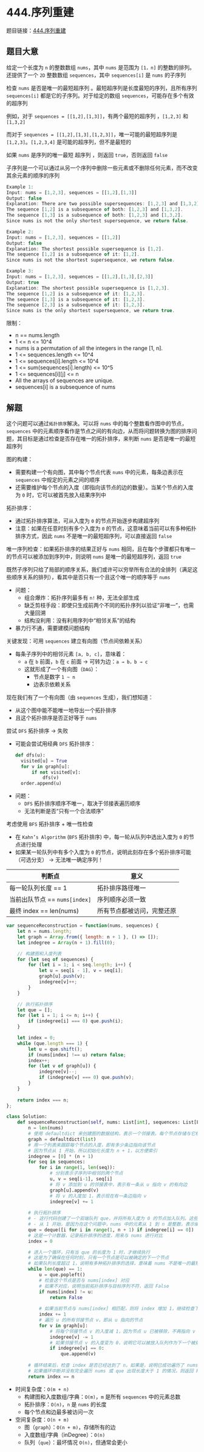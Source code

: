 # 444.序列重建

题目链接：[444.序列重建](https://leetcode.cn/problems/sequence-reconstruction/)

## 题目大意

给定一个长度为 `n` 的整数数组 `nums`，其中 `nums` 是范围为 `[1，n]` 的整数的排列。还提供了一个 `2D` 整数数组 `sequences`，其中 `sequences[i]` 是 `nums` 的子序列

检查 `nums` 是否是唯一的最短超序列 。最短超序列是长度最短的序列，且所有序列 `sequences[i]` 都是它的子序列。对于给定的数组 `sequences`，可能存在多个有效的超序列

例如，对于 `sequences = [[1,2],[1,3]]`，有两个最短的超序列 ，`[1,2,3]` 和 `[1,3,2]`

而对于 `sequences = [[1,2],[1,3],[1,2,3]]`，唯一可能的最短超序列是 `[1,2,3]`。`[1,2,3,4]` 是可能的超序列，但不是最短的

如果 `nums` 是序列的唯一最短 超序列 ，则返回 `true`，否则返回 `false` 

子序列是一个可以通过从另一个序列中删除一些元素或不删除任何元素，而不改变其余元素的顺序的序列

```js
Example 1:
Input: nums = [1,2,3], sequences = [[1,2],[1,3]]
Output: false
Explanation: There are two possible supersequences: [1,2,3] and [1,3,2].
The sequence [1,2] is a subsequence of both: [1,2,3] and [1,3,2].
The sequence [1,3] is a subsequence of both: [1,2,3] and [1,3,2].
Since nums is not the only shortest supersequence, we return false.

Example 2:
Input: nums = [1,2,3], sequences = [[1,2]]
Output: false
Explanation: The shortest possible supersequence is [1,2].
The sequence [1,2] is a subsequence of it: [1,2].
Since nums is not the shortest supersequence, we return false.

Example 3:
Input: nums = [1,2,3], sequences = [[1,2],[1,3],[2,3]]
Output: true
Explanation: The shortest possible supersequence is [1,2,3].
The sequence [1,2] is a subsequence of it: [1,2,3].
The sequence [1,3] is a subsequence of it: [1,2,3].
The sequence [2,3] is a subsequence of it: [1,2,3].
Since nums is the only shortest supersequence, we return true.
```

限制：
- n == nums.length
- 1 <= n <= 10^4
- nums is a permutation of all the integers in the range [1, n].
- 1 <= sequences.length <= 10^4
- 1 <= sequences[i].length <= 10^4
- 1 <= sum(sequences[i].length) <= 10^5
- 1 <= sequences[i][j] <= n
- All the arrays of sequences are unique.
- sequences[i] is a subsequence of nums
  
## 解题


这个问题可以通过`拓扑排序`解决。可以将 `nums` 中的每个整数看作图中的节点，`sequences` 中的元素顺序看作是节点之间的有向边，从而将问题转换为图的排序问题，其目标是通过检查是否存在唯一的拓扑排序，来判断 `nums` 是否是唯一的最短超序列

图的构建：
- 需要构建一个有向图，其中每个节点代表 `nums` 中的元素，每条边表示在 `sequences` 中规定的元素之间的顺序
- 还需要维护每个节点的入度（即指向该节点的边的数量）。当某个节点的入度为 `0` 时，它可以被首先放入结果序列中

拓扑排序：
- 通过拓扑排序算法，可从入度为 `0` 的节点开始逐步构建超序列
- 注意：如果在任意时刻有多个入度为 `0` 的节点，这意味着当前可以有多种拓扑排序方式，因此 `nums` 不是唯一的最短超序列，可以直接返回 `false`
  
唯一序列检查：如果拓扑排序的结果正好与 `nums` 相同，且在每个步骤都只有唯一的节点可以被添加到序列中，则说明 `nums` 是唯一的最短超序列，返回 `true`

既然子序列只给了局部的顺序关系，我们或许可以穷举所有合法的全排列（满足这些顺序关系的排列），看其中是否只有一个且这个唯一的顺序等于 `nums`
- 问题：
  - 组合爆炸：拓扑序列最多有 `n!` 种，无法全部生成
  - 缺乏剪枝手段：即使只生成前两个不同的拓扑序列以验证“非唯一”，也需大量回溯
  - 结构没利用：没有利用序列中“相邻关系”的结构
- 暴力行不通，需要建模问题结构

关键发现：可用 `sequences` 建立有向图（节点间依赖关系）
- 每条子序列中的相邻元素 `[a, b, c]`，意味着：
  - `a` 在 `b` 前面，`b` 在 `c` 前面 → 可转为边：`a → b，b → c`
  - 这就形成了一个有向图（`DAG`）：
    - 节点是数字 `1 ~ n`
    - 边表示依赖关系

现在我们有了一个有向图（由 `sequences` 生成），我们想知道：
- 从这个图中能不能唯一地导出一个拓扑排序
- 且这个拓扑排序是否正好等于 `nums`

尝试 `DFS` 拓扑排序 → 失败
- 可能会尝试用经典 `DFS` 拓扑排序：
  ```python
  def dfs(u):
    visited[u] = True
    for v in graph[u]:
        if not visited[v]:
            dfs(v)
    order.append(u)
  ```
- 问题：
  - `DFS` 拓扑排序顺序不唯一，取决于邻接表遍历顺序
  - 无法判断是否“只有一个合法顺序”

考虑使用 `BFS` 拓扑排序 + 唯一性检查
- 在 `Kahn’s Algorithm` (`BFS` 拓扑排序) 中，每一轮从队列中选出入度为 `0` 的节点进行处理
- 如果某一轮队列中有多个入度为 `0` 的节点，说明此刻存在多个拓扑排序可能（可选分支） → 无法唯一确定序列！

| 判断点 | 意义 |
| --- | --- |
| 每一轮队列长度 == 1 | 拓扑排序路径唯一 |
| 当前出队节点 == `nums[index]` | 序列顺序必须一致 |
| 最终 index == len(nums) | 所有节点都被访问，完整还原 |

```js
var sequenceReconstruction = function(nums, sequences) {
    let n = nums.length;
    let graph = Array.from({ length: n + 1 }, () => []);
    let indegree = Array(n + 1).fill(0);

    // 构建图和入度列表
    for (let seq of sequences) {
        for (let i = 1; i < seq.length; i++) {
            let u = seq[i - 1], v = seq[i];
            graph[u].push(v);
            indegree[v]++;
        }
    }

    // 执行拓扑排序
    let que = [];
    for (let i = 1; i <= n; i++) {
        if (indegree[i] === 0) que.push(i);
    }

    let index = 0;
    while (que.length === 1) {
        let u = que.shift();
        if (nums[index] !== u) return false;
        index++;
        for (let v of graph[u]) {
            indegree[v]--;
            if (indegree[v] === 0) que.push(v);
        }
    }
    
    return index === n;
};
```
```python
class Solution:
    def sequenceReconstruction(self, nums: List[int], sequences: List[List[int]]) -> bool:
        n = len(nums)
        # 使用 defaultdict 来创建图的数据结构，表示一个邻接表。每个节点存储与它相邻的节点
        graph = defaultdict(list)
        # 用一个列表来跟踪每个节点的入度，即有多少条边指向该节点
        # 因为节点从 1 开始，所以初始化长度为 n + 1，以方便索引
        indegree = [0] * (n + 1)
        for seq in sequences:
            for i in range(1, len(seq)):
                # 分别表示子序列中相邻的两个节点
                u, v = seq[i-1], seq[i]
                # 将 v 添加到 u 的邻接表中，表示有一条从 u 指向 v 的有向边
                graph[u].append(v)
                # 将 v 的入度加 1，表示现在有一条边指向 v
                indegree[v] += 1
        
        # 执行拓扑排序
        # - 这行代码创建了一个双端队列 que，并将所有入度为 0 的节点加入队列。这些节点是可以作为起点的节点，因为没有其他节点指向它们
        # - 从 1 开始，是因为在这个问题中，nums 中的元素从 1 到 n 是整数，表示编号为 1 到 n 的节点
        que = deque([i for i in range(1, n + 1) if indegree[i] == 0])
        # 这是一个计数器，记录拓扑排序的进度，用来与 nums 进行对比
        index = 0

        # 进入一个循环，只有当 que 的长度为 1 时，才继续执行
        # 这是为了确保在任何时刻，只有一个节点是可以被确定的下一个节点
        # 如果队列长度超过 1，说明有多种拓扑排序的选择，意味着 nums 不是唯一的最短超序列，应该立即返回 False
        while len(que) == 1:
            u = que.popleft()
            # 检查这个节点是否与 nums[index] 对应
            # 如果不对应，说明当前拓扑排序与目标序列不符，返回 False
            if nums[index] != u:
                return False
            
            # 如果当前节点与 nums[index] 相匹配，则将 index 增加 1，继续检查下一个节点
            index += 1
            # 遍历 u 的所有邻接节点 v，即从 u 指向的节点
            for v in graph[u]:
                # 将每个邻接节点 v 的入度减 1，因为节点 u 已被移除，不再指向 v
                indegree[v] -= 1
                # 如果邻接节点 v 的入度变为 0，说明它可以被放入队列作为下一个被处理的节点
                if indegree[v] == 0:
                    que.append(v)
        
        # 循环结束后，检查 index 是否已经达到了 n。如果是，说明已成功遍历了 nums 中的所有元素且确认它是唯一的最短超序列，返回 True
        # 如果循环中断并没有完全遍历 nums 或 que 出现长度大于 1 的情况，则返回 False
        return index == n
```

- 时间复杂度：`O(m + n)`
  - 构建图和入度数组/字典：`O(m)`，`m` 是所有 `sequences` 中的元素总数
  - 拓扑排序：`O(n)`，`n` 是 `nums` 的长度
  - 每个节点和边最多被访问一次
- 空间复杂度：`O(n + m)`
  - 图（`graph`）：`O(n + m)`，存储所有的边
  - 入度数组/字典（inDegree）：`O(n)`
  - 队列（`que`）：最坏情况 `O(n)`，但通常会更小